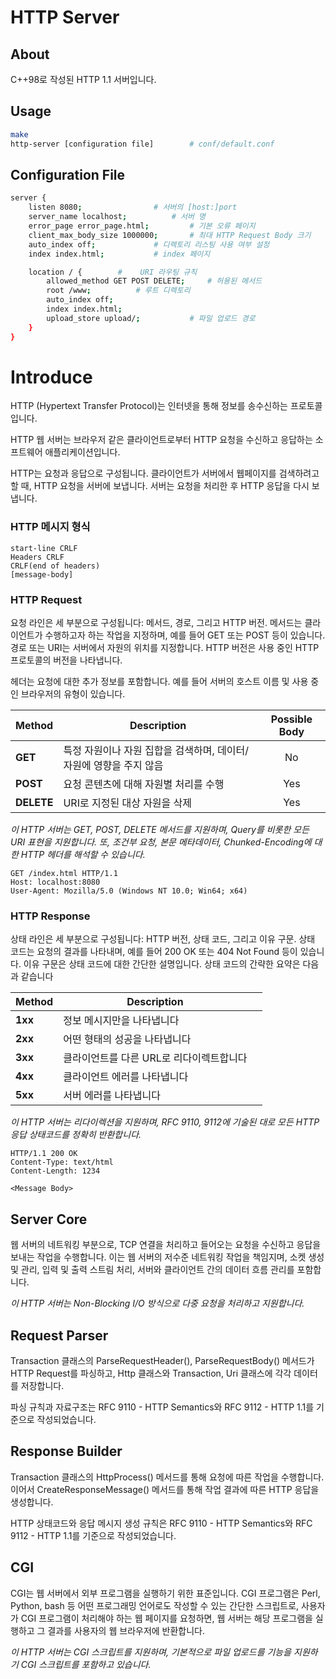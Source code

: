 # HTTP Server
## About
C++98로 작성된 HTTP 1.1 서버입니다.

## Usage
``` bash
make
http-server [configuration file] 		# conf/default.conf
```
## Configuration File

``` bash
server {
	listen 8080; 				# 서버의 [host:]port
	server_name localhost; 			# 서버 명
	error_page error_page.html; 		# 기본 오류 페이지
	client_max_body_size 1000000; 		# 최대 HTTP Request Body 크기
	auto_index off; 			# 디렉토리 리스팅 사용 여부 설정
	index index.html; 			# index 페이지

	location / { 		#	 URI 라우팅 규칙
		allowed_method GET POST DELETE; 	# 허용된 메서드
		root /www; 			# 루트 디렉토리
		auto_index off;
		index index.html;
		upload_store upload/; 			# 파일 업로드 경로
	}
}
```
# Introduce

HTTP (Hypertext Transfer Protocol)는 인터넷을 통해 정보를 송수신하는 프로토콜입니다.

HTTP 웹 서버는 브라우저 같은 클라이언트로부터 HTTP 요청을 수신하고 응답하는 소프트웨어 애플리케이션입니다. 

HTTP는 요청과 응답으로 구성됩니다. 클라이언트가 서버에서 웹페이지를 검색하려고 할 때, HTTP 요청을 서버에 보냅니다. 서버는 요청을 처리한 후 HTTP 응답을 다시 보냅니다.

### HTTP 메시지 형식

```
start-line CRLF
Headers CRLF
CRLF(end of headers)
[message-body]
```
### HTTP Request

요청 라인은 세 부분으로 구성됩니다: 메서드, 경로, 그리고 HTTP 버전. 메서드는 클라이언트가 수행하고자 하는 작업을 지정하며, 예를 들어 GET 또는 POST 등이 있습니다. 경로 또는 URI는 서버에서 자원의 위치를 지정합니다. HTTP 버전은 사용 중인 HTTP 프로토콜의 버전을 나타냅니다.

헤더는 요청에 대한 추가 정보를 포함합니다. 예를 들어 서버의 호스트 이름 및 사용 중인 브라우저의 유형이 있습니다.

|Method|Description|Possible Body|
|:----|----|:----:|
|**GET** | 특정 자원이나 자원 집합을 검색하며, 데이터/자원에 영향을 주지 않음| No|
|**POST** | 요청 콘텐츠에 대해 자원별 처리를 수행| Yes|
|**DELETE** | URI로 지정된 대상 자원을 삭제| Yes|

*이 HTTP 서버는 GET, POST, DELETE 메서드를 지원하며, Query를 비롯한 모든 URI 표현을 지원합니다. 또, 조건부 요청, 본문 메타데이터, Chunked-Encoding에 대한 HTTP	 헤더를 해석할 수 있습니다.*


```
GET /index.html HTTP/1.1
Host: localhost:8080
User-Agent: Mozilla/5.0 (Windows NT 10.0; Win64; x64)
```
### HTTP Response

상태 라인은 세 부분으로 구성됩니다: HTTP 버전, 상태 코드, 그리고 이유 구문. 상태 코드는 요청의 결과를 나타내며, 예를 들어 200 OK 또는 404 Not Found 등이 있습니다. 이유 구문은 상태 코드에 대한 간단한 설명입니다. 상태 코드의 간략한 요약은 다음과 같습니다

|Method|Description||
|:----|----|:----:|
|**1xx** | 정보 메시지만을 나타냅니다|
|**2xx** | 어떤 형태의 성공을 나타냅니다|
|**3xx** | 클라이언트를 다른 URL로 리다이렉트합니다|
|**4xx** | 클라이언트 에러를 나타냅니다|
|**5xx** | 서버 에러를 나타냅니다|


*이 HTTP 서버는 리다이렉션을 지원하며, RFC 9110, 9112에 기술된 대로 모든 HTTP 응답 상태코드를 정확히 반환합니다.*
```
HTTP/1.1 200 OK
Content-Type: text/html
Content-Length: 1234

<Message Body>
```
## Server Core
웹 서버의 네트워킹 부분으로, TCP 연결을 처리하고 들어오는 요청을 수신하고 응답을 보내는 작업을 수행합니다. 이는 웹 서버의 저수준 네트워킹 작업을 책임지며, 소켓 생성 및 관리, 입력 및 출력 스트림 처리, 서버와 클라이언트 간의 데이터 흐름 관리를 포함합니다.

*이 HTTP 서버는 Non-Blocking I/O 방식으로 다중 요청을 처리하고 지원합니다.*
## Request Parser
Transaction 클래스의 ParseRequestHeader(), ParseRequestBody() 메서드가 HTTP Request를 파싱하고, Http 클래스와 Transaction, Uri 클래스에 각각 데이터를 저장합니다.

파싱 규칙과 자료구조는 RFC 9110 - HTTP Semantics와 RFC 9112 - HTTP 1.1를 기준으로 작성되었습니다.

## Response Builder
Transaction 클래스의 HttpProcess() 메서드를 통해 요청에 따른 작업을 수행합니다. 이어서 CreateResponseMessage() 메서드를 통해 작업 결과에 따른 HTTP 응답을 생성합니다.

HTTP 상태코드와 응답 메시지 생성 규칙은 RFC 9110 - HTTP Semantics와 RFC 9112 - HTTP 1.1를 기준으로 작성되었습니다.

## CGI

CGI는 웹 서버에서 외부 프로그램을 실행하기 위한 표준입니다. CGI 프로그램은 Perl, Python, bash 등 어떤 프로그래밍 언어로도 작성할 수 있는 간단한 스크립트로, 사용자가 CGI 프로그램이 처리해야 하는 웹 페이지를 요청하면, 웹 서버는 해당 프로그램을 실행하고 그 결과를 사용자의 웹 브라우저에 반환합니다.

*이 HTTP 서버는 CGI 스크립트를 지원하며, 기본적으로 파일 업로드를 기능을 지원하기 CGI 스크립트를 포함하고 있습니다.*
